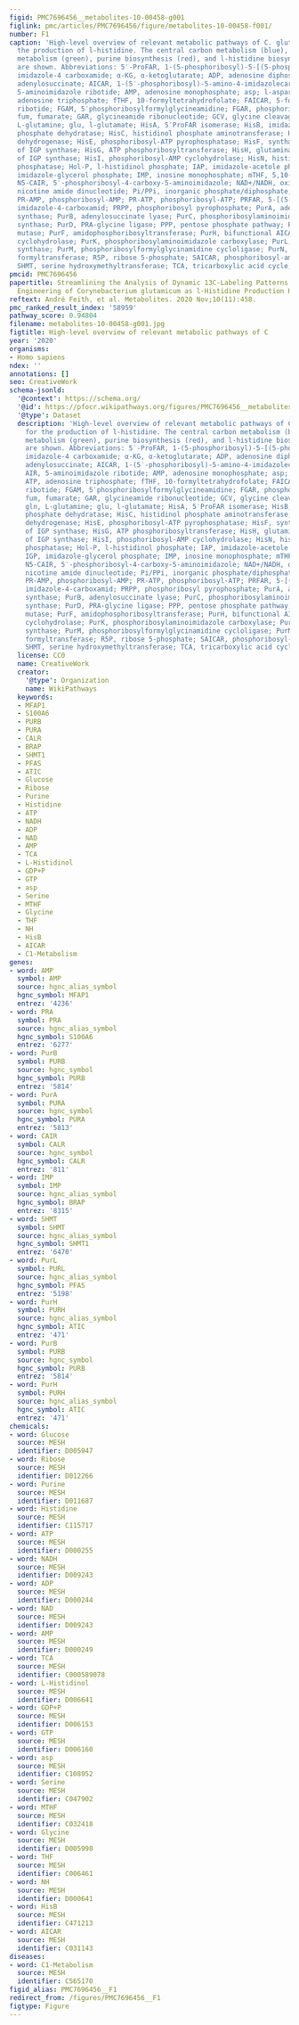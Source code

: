 ```yaml
---
figid: PMC7696456__metabolites-10-00458-g001
figlink: pmc/articles/PMC7696456/figure/metabolites-10-00458-f001/
number: F1
caption: 'High-level overview of relevant metabolic pathways of C. glutamicum for
  the production of l-histidine. The central carbon metabolism (blue), one carbon
  metabolism (green), purine biosynthesis (red), and l-histidine biosynthesis (yellow)
  are shown. Abbreviations: 5′-ProFAR, 1-(5-phosphoribosyl)-5-[(5-phosphoribosylamino)methylideneamino]
  imidazole-4 carboxamide; α-KG, α-ketoglutarate; ADP, adenosine diphosphate; AdSucc,
  adenylosuccinate; AICAR, 1-(5′-phosphoribosyl)-5-amino-4-imidazolecarboxamide; AIR,
  5-aminoimidazole ribotide; AMP, adenosine monophosphate; asp; l-aspartate; ATP,
  adenosine triphosphate; fTHF, 10-formyltetrahydrofolate; FAICAR, 5-formamidoimidazole-4-carboxamide
  ribotide; FGAM, 5′phosphoribosylformylglycineamidine; FGAR, phosphoribosyl-N-formylglycineamide;
  fum, fumarate; GAR, glycineamide ribonucleotide; GCV, glycine cleavage system; gln,
  L-glutamine; glu, l-glutamate; HisA, 5′ProFAR isomerase; HisB, imidazoleglycerol
  phosphate dehydratase; HisC, histidinol phosphate aminotransferase; HisD, histidinol
  dehydrogenase; HisE, phosphoribosyl-ATP pyrophosphatase; HisF, synthase subunit
  of IGP synthase; HisG, ATP phosphoribosyltransferase; HisH, glutaminase subunit
  of IGP synthase; HisI, phosphoribosyl-AMP cyclohydrolase; HisN, histidinol-phosphate
  phosphatase; Hol-P, l-histidinol phosphate; IAP, imidazole-acetole phosphate; IGP,
  imidazole-glycerol phosphate; IMP, inosine monophosphate; mTHF, 5,10- methylenetetrahydrofolate;
  N5-CAIR, 5′-phosphoribosyl-4-carboxy-5-aminoimidazole; NAD+/NADH, oxidized/reduced
  nicotine amide dinucleotide; Pi/PPi, inorganic phosphate/diphosphate; Pgm, phosphoglucomutase;
  PR-AMP, phosphoribosyl-AMP; PR-ATP, phosphoribosyl-ATP; PRFAR, 5-[(5-phospho-1-deoxyribulos-1-ylamino)methylideneamino]-1-(5-phosphoribosyl)
  imidazole-4-carboxamid; PRPP, phosphoribosyl pyrophosphate; PurA, adenylosuccinate
  synthase; PurB, adenylosuccinate lyase; PurC, phosphoribosylaminoimidazole- succinocarboxamide
  synthase; PurD, PRA-glycine ligase; PPP, pentose phosphate pathway; PurE, phosphoribosylaminoimidazole
  mutase; PurF, amidophosphoribosyltransferase; PurH, bifunctional AICAR formyltransferase/IMP
  cyclohydrolase; PurK, phosphoribosylaminoimidazole carboxylase; PurL, phosphoribosylformylglycinamide
  synthase; PurM, phosphoribosylformylglycinamidine cycloligase; PurN, phosphoribosylglycinamide
  formyltransferase; R5P, ribose 5-phosphate; SAICAR, phosphoribosyl-aminoimidazolesuccinocarboxamide;
  SHMT, serine hydroxymethyltransferase; TCA, tricarboxylic acid cycle; THF, tetrahydrofolate.'
pmcid: PMC7696456
papertitle: Streamlining the Analysis of Dynamic 13C-Labeling Patterns for the Metabolic
  Engineering of Corynebacterium glutamicum as l-Histidine Production Host.
reftext: André Feith, et al. Metabolites. 2020 Nov;10(11):458.
pmc_ranked_result_index: '58959'
pathway_score: 0.94804
filename: metabolites-10-00458-g001.jpg
figtitle: High-level overview of relevant metabolic pathways of C
year: '2020'
organisms:
- Homo sapiens
ndex: ''
annotations: []
seo: CreativeWork
schema-jsonld:
  '@context': https://schema.org/
  '@id': https://pfocr.wikipathways.org/figures/PMC7696456__metabolites-10-00458-g001.html
  '@type': Dataset
  description: 'High-level overview of relevant metabolic pathways of C. glutamicum
    for the production of l-histidine. The central carbon metabolism (blue), one carbon
    metabolism (green), purine biosynthesis (red), and l-histidine biosynthesis (yellow)
    are shown. Abbreviations: 5′-ProFAR, 1-(5-phosphoribosyl)-5-[(5-phosphoribosylamino)methylideneamino]
    imidazole-4 carboxamide; α-KG, α-ketoglutarate; ADP, adenosine diphosphate; AdSucc,
    adenylosuccinate; AICAR, 1-(5′-phosphoribosyl)-5-amino-4-imidazolecarboxamide;
    AIR, 5-aminoimidazole ribotide; AMP, adenosine monophosphate; asp; l-aspartate;
    ATP, adenosine triphosphate; fTHF, 10-formyltetrahydrofolate; FAICAR, 5-formamidoimidazole-4-carboxamide
    ribotide; FGAM, 5′phosphoribosylformylglycineamidine; FGAR, phosphoribosyl-N-formylglycineamide;
    fum, fumarate; GAR, glycineamide ribonucleotide; GCV, glycine cleavage system;
    gln, L-glutamine; glu, l-glutamate; HisA, 5′ProFAR isomerase; HisB, imidazoleglycerol
    phosphate dehydratase; HisC, histidinol phosphate aminotransferase; HisD, histidinol
    dehydrogenase; HisE, phosphoribosyl-ATP pyrophosphatase; HisF, synthase subunit
    of IGP synthase; HisG, ATP phosphoribosyltransferase; HisH, glutaminase subunit
    of IGP synthase; HisI, phosphoribosyl-AMP cyclohydrolase; HisN, histidinol-phosphate
    phosphatase; Hol-P, l-histidinol phosphate; IAP, imidazole-acetole phosphate;
    IGP, imidazole-glycerol phosphate; IMP, inosine monophosphate; mTHF, 5,10- methylenetetrahydrofolate;
    N5-CAIR, 5′-phosphoribosyl-4-carboxy-5-aminoimidazole; NAD+/NADH, oxidized/reduced
    nicotine amide dinucleotide; Pi/PPi, inorganic phosphate/diphosphate; Pgm, phosphoglucomutase;
    PR-AMP, phosphoribosyl-AMP; PR-ATP, phosphoribosyl-ATP; PRFAR, 5-[(5-phospho-1-deoxyribulos-1-ylamino)methylideneamino]-1-(5-phosphoribosyl)
    imidazole-4-carboxamid; PRPP, phosphoribosyl pyrophosphate; PurA, adenylosuccinate
    synthase; PurB, adenylosuccinate lyase; PurC, phosphoribosylaminoimidazole- succinocarboxamide
    synthase; PurD, PRA-glycine ligase; PPP, pentose phosphate pathway; PurE, phosphoribosylaminoimidazole
    mutase; PurF, amidophosphoribosyltransferase; PurH, bifunctional AICAR formyltransferase/IMP
    cyclohydrolase; PurK, phosphoribosylaminoimidazole carboxylase; PurL, phosphoribosylformylglycinamide
    synthase; PurM, phosphoribosylformylglycinamidine cycloligase; PurN, phosphoribosylglycinamide
    formyltransferase; R5P, ribose 5-phosphate; SAICAR, phosphoribosyl-aminoimidazolesuccinocarboxamide;
    SHMT, serine hydroxymethyltransferase; TCA, tricarboxylic acid cycle; THF, tetrahydrofolate.'
  license: CC0
  name: CreativeWork
  creator:
    '@type': Organization
    name: WikiPathways
  keywords:
  - MFAP1
  - S100A6
  - PURB
  - PURA
  - CALR
  - BRAP
  - SHMT1
  - PFAS
  - ATIC
  - Glucose
  - Ribose
  - Purine
  - Histidine
  - ATP
  - NADH
  - ADP
  - NAD
  - AMP
  - TCA
  - L-Histidinol
  - GDP+P
  - GTP
  - asp
  - Serine
  - MTHF
  - Glycine
  - THF
  - NH
  - HisB
  - AICAR
  - C1-Metabolism
genes:
- word: AMP
  symbol: AMP
  source: hgnc_alias_symbol
  hgnc_symbol: MFAP1
  entrez: '4236'
- word: PRA
  symbol: PRA
  source: hgnc_alias_symbol
  hgnc_symbol: S100A6
  entrez: '6277'
- word: PurB
  symbol: PURB
  source: hgnc_symbol
  hgnc_symbol: PURB
  entrez: '5814'
- word: PurA
  symbol: PURA
  source: hgnc_symbol
  hgnc_symbol: PURA
  entrez: '5813'
- word: CAIR
  symbol: CALR
  source: hgnc_symbol
  hgnc_symbol: CALR
  entrez: '811'
- word: IMP
  symbol: IMP
  source: hgnc_alias_symbol
  hgnc_symbol: BRAP
  entrez: '8315'
- word: SHMT
  symbol: SHMT
  source: hgnc_alias_symbol
  hgnc_symbol: SHMT1
  entrez: '6470'
- word: PurL
  symbol: PURL
  source: hgnc_alias_symbol
  hgnc_symbol: PFAS
  entrez: '5198'
- word: PurH
  symbol: PURH
  source: hgnc_alias_symbol
  hgnc_symbol: ATIC
  entrez: '471'
- word: PurB
  symbol: PURB
  source: hgnc_symbol
  hgnc_symbol: PURB
  entrez: '5814'
- word: PurH
  symbol: PURH
  source: hgnc_alias_symbol
  hgnc_symbol: ATIC
  entrez: '471'
chemicals:
- word: Glucose
  source: MESH
  identifier: D005947
- word: Ribose
  source: MESH
  identifier: D012266
- word: Purine
  source: MESH
  identifier: D011687
- word: Histidine
  source: MESH
  identifier: C115717
- word: ATP
  source: MESH
  identifier: D000255
- word: NADH
  source: MESH
  identifier: D009243
- word: ADP
  source: MESH
  identifier: D000244
- word: NAD
  source: MESH
  identifier: D009243
- word: AMP
  source: MESH
  identifier: D000249
- word: TCA
  source: MESH
  identifier: C000589078
- word: L-Histidinol
  source: MESH
  identifier: D006641
- word: GDP+P
  source: MESH
  identifier: D006153
- word: GTP
  source: MESH
  identifier: D006160
- word: asp
  source: MESH
  identifier: C108952
- word: Serine
  source: MESH
  identifier: C047902
- word: MTHF
  source: MESH
  identifier: C032418
- word: Glycine
  source: MESH
  identifier: D005998
- word: THF
  source: MESH
  identifier: C006461
- word: NH
  source: MESH
  identifier: D000641
- word: HisB
  source: MESH
  identifier: C471213
- word: AICAR
  source: MESH
  identifier: C031143
diseases:
- word: C1-Metabolism
  source: MESH
  identifier: C565170
figid_alias: PMC7696456__F1
redirect_from: /figures/PMC7696456__F1
figtype: Figure
---
```

